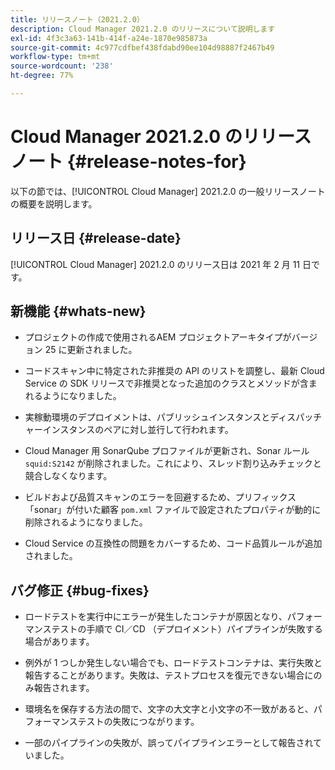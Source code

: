 ```yaml
---
title: リリースノート（2021.2.0）
description: Cloud Manager 2021.2.0 のリリースについて説明します
exl-id: 4f3c3a63-141b-414f-a24e-1870e985873a
source-git-commit: 4c977cdfbef438fdabd90ee104d98887f2467b49
workflow-type: tm+mt
source-wordcount: '238'
ht-degree: 77%

---
```


# Cloud Manager 2021.2.0 のリリースノート {#release-notes-for}

以下の節では、[!UICONTROL Cloud Manager] 2021.2.0 の一般リリースノートの概要を説明します。

## リリース日 {#release-date}

[!UICONTROL Cloud Manager] 2021.2.0 のリリース日は 2021 年 2 月 11 日です。

## 新機能 {#whats-new}

* プロジェクトの作成で使用されるAEM プロジェクトアーキタイプがバージョン 25 に更新されました。

* コードスキャン中に特定された非推奨の API のリストを調整し、最新 Cloud Service の SDK リリースで非推奨となった追加のクラスとメソッドが含まれるようになりました。

* 実稼動環境のデプロイメントは、パブリッシュインスタンスとディスパッチャーインスタンスのペアに対し並行して行われます。

* Cloud Manager 用 SonarQube プロファイルが更新され、Sonar ルール `squid:S2142` が削除されました。これにより、スレッド割り込みチェックと競合しなくなります。

* ビルドおよび品質スキャンのエラーを回避するため、プリフィックス「sonar」が付いた顧客 `pom.xml` ファイルで設定されたプロパティが動的に削除されるようになりました。

* Cloud Service の互換性の問題をカバーするため、コード品質ルールが追加されました。

## バグ修正 {#bug-fixes}

* ロードテストを実行中にエラーが発生したコンテナが原因となり、パフォーマンステストの手順で CI／CD （デプロイメント）パイプラインが失敗する場合があります。

* 例外が 1 つしか発生しない場合でも、ロードテストコンテナは、実行失敗と報告することがあります。失敗は、テストプロセスを復元できない場合にのみ報告されます。

* 環境名を保存する方法の間で、文字の大文字と小文字の不一致があると、パフォーマンステストの失敗につながります。

* 一部のパイプラインの失敗が、誤ってパイプラインエラーとして報告されていました。
